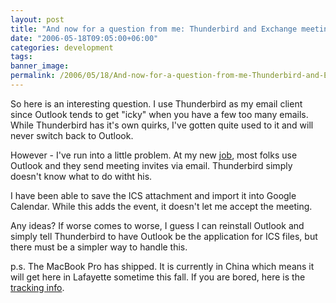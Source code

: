 ```yaml
---
layout: post
title: "And now for a question from me: Thunderbird and Exchange meeting invites"
date: "2006-05-18T09:05:00+06:00"
categories: development 
tags: 
banner_image: 
permalink: /2006/05/18/And-now-for-a-question-from-me-Thunderbird-and-Exchange-meeting-invites
---
```


So here is an interesting question. I use Thunderbird as my email client since Outlook tends to get "icky" when you have a few too many emails. While Thunderbird has it's own quirks, I've gotten quite used to it and will never switch back to Outlook.

However - I've run into a little problem. At my new <a href="http://www.roundpeg.com">job</a>, most folks use Outlook and they send meeting invites via email. Thunderbird simply doesn't know what to do witht his. 

I have been able to save the ICS attachment and import it into Google Calendar. While this adds the event, it doesn't let me accept the meeting. 

Any ideas? If worse comes to worse, I guess I can reinstall Outlook and simply tell Thunderbird to have Outlook be the application for ICS files, but there must be a simpler way to handle this.

p.s. The MacBook Pro has shipped. It is currently in China which means it will get here in Lafayette sometime this fall. If you are bored, here is the <a href="http://www.fedex.com/Tracking/Detail?ascend_header=1&totalPieceNum=&clienttype=dotcom&requestNotify=true&snbr=0&emailResults=false&cntry_code=us&tracknumber_list=701095977354&language=english&trackNum=701095977354&pieceNum=">tracking info</a>.